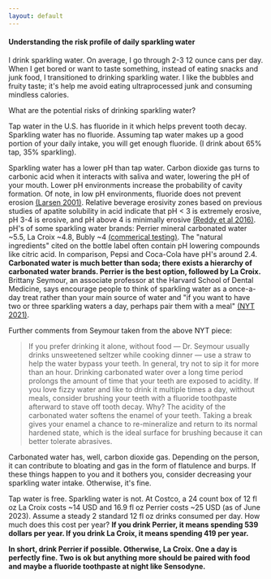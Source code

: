 ```yaml
---
layout: default
---
```


#### Understanding the risk profile of daily sparkling water

I drink sparkling water. On average, I go through 2-3 12 ounce cans per day. When I get bored or want to taste something, instead of eating snacks and junk food, I transitioned to drinking sparkling water. I like the bubbles and fruity taste; it's help me avoid eating ultraprocessed junk and consuming mindless calories.

What are the potential risks of drinking sparkling water?

Tap water in the U.S. has fluoride in it which helps prevent tooth decay. Sparkling water has no fluoride. Assuming tap water makes up a good portion of your daily intake, you will get enough fluoride. (I drink about 65% tap, 35% sparkling).

Sparkling water has a lower pH than tap water. Carbon dioxide gas turns to carbonic acid when it interacts with saliva and water, lowering the pH of your mouth. Lower pH environments increase the probability of cavity formation. Of note, in low pH environments, fluoride does not prevent erosion [(Larsen 2001)](https://pubmed.ncbi.nlm.nih.gov/11385205/). Relative beverage erosivity zones based on previous studies of apatite solubility in acid indicate that pH < 3 is extremely erosive, pH 3-4 is erosive, and pH above 4 is minimally erosive [(Reddy et al 2016)](https://www.ncbi.nlm.nih.gov/pmc/articles/PMC4808596/). pH's of some sparkling water brands: Perrier mineral carbonated water ~5.5, La Croix ~4.8, Bubly ~4 [(commerical testing)](https://www.cbc.ca/news/canada/marketplace-carbonated-water-test-1.6245588). The "natural ingredients" cited on the bottle label often contain pH lowering compounds like citric acid. In comparison, Pepsi and Coca-Cola have pH's around 2.4. **Carbonated water is much better than soda; there exists a hierarchy of carbonated water brands. Perrier is the best option, followed by La Croix.** Brittany Seymour, an associate professor at the Harvard School of Dental Medicine, says encourage people to think of sparkling water as a once-a-day treat rather than your main source of water and "if you want to have two or three sparkling waters a day, perhaps pair them with a meal" [(NYT 2021)](https://www.nytimes.com/2021/09/14/well/eat/seltzer-water-benefits.html).

Further comments from Seymour taken from the above NYT piece:
  > If you prefer drinking it alone, without food — Dr. Seymour usually drinks unsweetened seltzer while cooking dinner — use a straw to help the water bypass your teeth. In general, try not to sip it for more than an hour. Drinking carbonated water over a long time period prolongs the amount of time that your teeth are exposed to acidity. If you love fizzy water and like to drink it multiple times a day, without meals, consider brushing your teeth with a fluoride toothpaste afterward to stave off tooth decay. Why? The acidity of the carbonated water softens the enamel of your teeth. Taking a break gives your enamel a chance to re-mineralize and return to its normal hardened state, which is the ideal surface for brushing because it can better tolerate abrasives.


Carbonated water has, well, carbon dioxide gas. Depending on the person, it can contribute to bloating and gas in the form of flatulence and burps. If these things happen to you and it bothers you, consider decreasing your sparkling water intake. Otherwise, it's fine.

Tap water is free. Sparkling water is not. At Costco, a 24 count box of 12 fl oz La Croix costs ~14 USD and 16.9 fl oz Perrier costs ~25 USD (as of June 2023). Assume a steady 2 standard 12 fl oz drinks consumed per day. How much does this cost per year? **If you drink Perrier, it means spending 539 dollars per year. If you drink La Croix, it means spending 419 per year.**

**In short, drink Perrier if possible. Otherwise, La Croix. One a day is perfectly fine. Two is ok but anything more should be paired with food and maybe a fluoride toothpaste at night like Sensodyne.**
